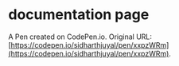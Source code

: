 # documentation page

A Pen created on CodePen.io. Original URL: [https://codepen.io/sidharthjuyal/pen/xxpzWRm](https://codepen.io/sidharthjuyal/pen/xxpzWRm).


